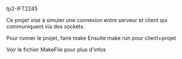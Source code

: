 tp2-IFT2245

Ce projet vise à simuler une connexion entre serveur et client qui communiquent via des sockets.

Pour runner le projet, faire make
Ensuite make run pour client+projet

Voir le fichier MakeFile pour plus d'infos

